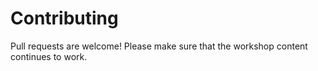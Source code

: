 # Contributing

Pull requests are welcome! Please make sure that the workshop content continues to work.

